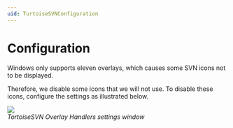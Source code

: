 ```yaml
---
uid: TurtoiseSVNConfiguration
---
```


# Configuration

Windows only supports eleven overlays, which causes some SVN icons not to be displayed.

Therefore, we disable some icons that we will not use. To disable these icons, configure the settings as illustrated below.

![](~/develop/images/SVN_config.png)<br>
*TortoiseSVN Overlay Handlers settings window*

